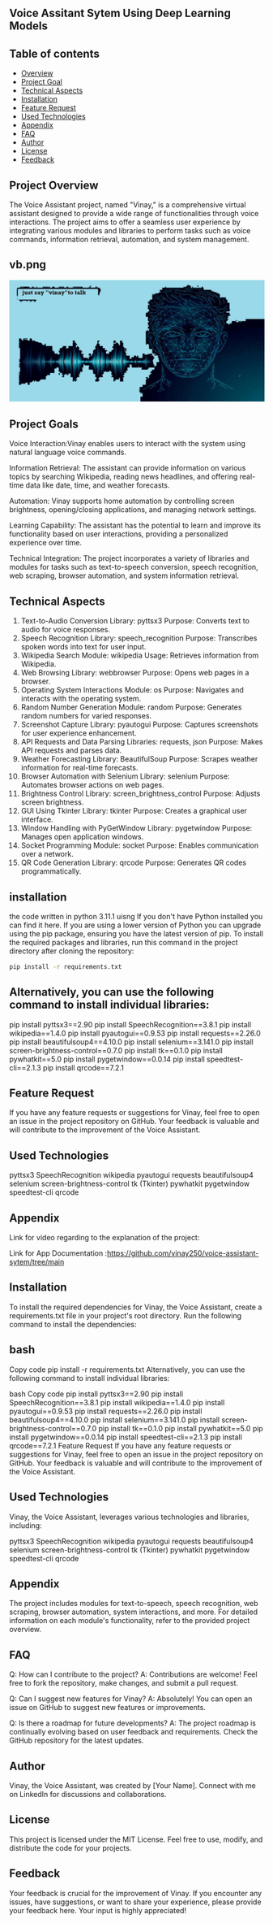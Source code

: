 ## Voice Assitant Sytem Using Deep Learning Models

 ## Table of contents

* [Overview](#overview)
* [Project Goal](#project-goal)
* [Technical Aspects](#technical-aspects)
* [Installation](#installation)
* [Feature Request](#feature-request)
* [Used Technologies](#used-technologies)
* [Appendix](#appendix)
* [FAQ](#faq) 
* [Author](#author)
* [License](#license)
* [Feedback](#feedback)

## Project Overview
The Voice Assistant project, named "Vinay," is a comprehensive virtual assistant designed to provide a wide range of functionalities through voice interactions. The project aims to offer a seamless user experience by integrating various modules and libraries to perform tasks such as voice commands, information retrieval, automation, and system management.

## vb.png

![just say vinay to talk](vb-1.png)



## Project Goals

Voice Interaction:Vinay enables users to interact with the system using natural language voice commands.

Information Retrieval: The assistant can provide information on various topics by searching Wikipedia, reading news headlines, and offering real-time data like date, time, and weather forecasts.

Automation: Vinay supports home automation by controlling screen brightness, opening/closing applications, and managing network settings.

Learning Capability: The assistant has the potential to learn and improve its functionality based on user interactions, providing a personalized experience over time.

Technical Integration: The project incorporates a variety of libraries and modules for tasks such as text-to-speech conversion, speech recognition, web scraping, browser automation, and system information retrieval.

## Technical Aspects

1. Text-to-Audio Conversion
Library: pyttsx3
Purpose: Converts text to audio for voice responses.
2. Speech Recognition
Library: speech_recognition
Purpose: Transcribes spoken words into text for user input.
3. Wikipedia Search
Module: wikipedia
Usage: Retrieves information from Wikipedia.
4. Web Browsing
Library: webbrowser
Purpose: Opens web pages in a browser.
5. Operating System Interactions
Module: os
Purpose: Navigates and interacts with the operating system.
6. Random Number Generation
Module: random
Purpose: Generates random numbers for varied responses.
7. Screenshot Capture
Library: pyautogui
Purpose: Captures screenshots for user experience enhancement.
8. API Requests and Data Parsing
Libraries: requests, json
Purpose: Makes API requests and parses data.
9. Weather Forecasting
Library: BeautifulSoup
Purpose: Scrapes weather information for real-time forecasts.
10. Browser Automation with Selenium
Library: selenium
Purpose: Automates browser actions on web pages.
11. Brightness Control
Library: screen_brightness_control
Purpose: Adjusts screen brightness.
12. GUI Using Tkinter
Library: tkinter
Purpose: Creates a graphical user interface.
13. Window Handling with PyGetWindow
Library: pygetwindow
Purpose: Manages open application windows.
14. Socket Programming
Module: socket
Purpose: Enables communication over a network.
15. QR Code Generation
Library: qrcode
Purpose: Generates QR codes programmatically.

## installation

 the code written in python 3.11.1 uisng If you don't have Python installed you can find it here. If you are using a lower version of Python you can upgrade using the pip package, ensuring you have the latest version of pip. To install the required packages and libraries, run this command in the project directory after cloning the repository:
```bash
pip install -r requirements.txt
```
## Alternatively, you can use the following command to install individual libraries:
pip install pyttsx3==2.90
pip install SpeechRecognition==3.8.1
pip install wikipedia==1.4.0
pip install pyautogui==0.9.53
pip install requests==2.26.0
pip install beautifulsoup4==4.10.0
pip install selenium==3.141.0
pip install screen-brightness-control==0.7.0
pip install tk==0.1.0
pip install pywhatkit==5.0
pip install pygetwindow==0.0.14
pip install speedtest-cli==2.1.3
pip install qrcode==7.2.1

## Feature Request
If you have any feature requests or suggestions for Vinay, feel free to open an issue in the project repository on GitHub. Your feedback is valuable and will contribute to the improvement of the Voice Assistant.

## Used Technologies
pyttsx3
SpeechRecognition
wikipedia
pyautogui
requests
beautifulsoup4
selenium
screen-brightness-control
tk (Tkinter)
pywhatkit
pygetwindow
speedtest-cli
qrcode

## Appendix
Link for video regarding to the explanation of the project:

Link for App Documentation :https://github.com/vinay250/voice-assistant-sytem/tree/main


## Installation<a name="installation"></a>
To install the required dependencies for Vinay, the Voice Assistant, create a requirements.txt file in your project's root directory. Run the following command to install the dependencies:

## bash
Copy code
pip install -r requirements.txt
Alternatively, you can use the following command to install individual libraries:

bash
Copy code
pip install pyttsx3==2.90
pip install SpeechRecognition==3.8.1
pip install wikipedia==1.4.0
pip install pyautogui==0.9.53
pip install requests==2.26.0
pip install beautifulsoup4==4.10.0
pip install selenium==3.141.0
pip install screen-brightness-control==0.7.0
pip install tk==0.1.0
pip install pywhatkit==5.0
pip install pygetwindow==0.0.14
pip install speedtest-cli==2.1.3
pip install qrcode==7.2.1
Feature Request<a name="feature-request"></a>
If you have any feature requests or suggestions for Vinay, feel free to open an issue in the project repository on GitHub. Your feedback is valuable and will contribute to the improvement of the Voice Assistant.

## Used Technologies<a name="used-technologies"></a>
Vinay, the Voice Assistant, leverages various technologies and libraries, including:

pyttsx3
SpeechRecognition
wikipedia
pyautogui
requests
beautifulsoup4
selenium
screen-brightness-control
tk (Tkinter)
pywhatkit
pygetwindow
speedtest-cli
qrcode

## Appendix<a name="appendix"></a>

The project includes modules for text-to-speech, speech recognition, web scraping, browser automation, system interactions, and more. For detailed information on each module's functionality, refer to the provided project overview.

## FAQ<a name="faq"></a>

Q: How can I contribute to the project?
A: Contributions are welcome! Feel free to fork the repository, make changes, and submit a pull request.

Q: Can I suggest new features for Vinay?
A: Absolutely! You can open an issue on GitHub to suggest new features or improvements.

Q: Is there a roadmap for future developments?
A: The project roadmap is continually evolving based on user feedback and requirements. Check the GitHub repository for the latest updates.

## Author<a name="vinay">

Vinay, the Voice Assistant, was created by [Your Name]. Connect with me on LinkedIn for discussions and collaborations.

## License<a name=" MIT license">

This project is licensed under the MIT License. Feel free to use, modify, and distribute the code for your projects.

## Feedback<a name="feedback">

Your feedback is crucial for the improvement of Vinay. If you encounter any issues, have suggestions, or want to share your experience, please provide your feedback here. Your input is highly appreciated!